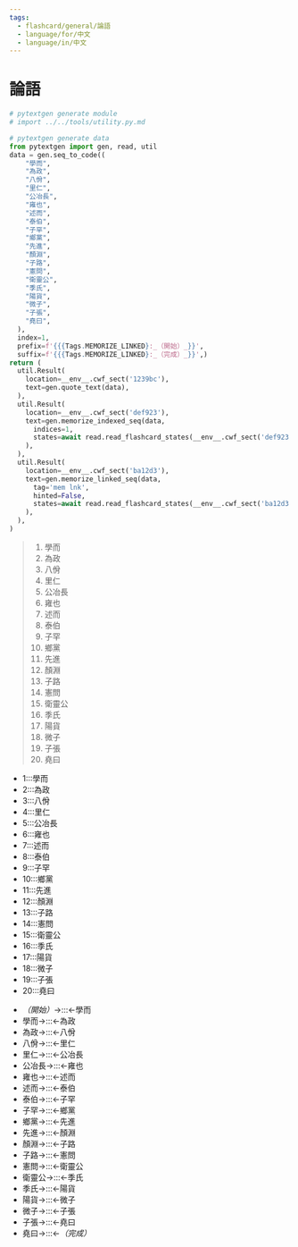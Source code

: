 ```yaml
---
tags:
  - flashcard/general/論語
  - language/for/中文
  - language/in/中文
---
```


# 論語

```Python
# pytextgen generate module
# import ../../tools/utility.py.md
```

```Python
# pytextgen generate data
from pytextgen import gen, read, util
data = gen.seq_to_code((
    "學而",
    "為政",
    "八佾",
    "里仁",
    "公冶長",
    "雍也",
    "述而",
    "泰伯",
    "子罕",
    "鄉黨",
    "先進",
    "顏淵",
    "子路",
    "憲問",
    "衛靈公",
    "季氏",
    "陽貨",
    "微子",
    "子張",
    "堯曰",
  ),
  index=1,
  prefix=f'{{{Tags.MEMORIZE_LINKED}:_（開始）_}}',
  suffix=f'{{{Tags.MEMORIZE_LINKED}:_（完成）_}}',)
return (
  util.Result(
    location=__env__.cwf_sect('1239bc'),
    text=gen.quote_text(data),
  ),
  util.Result(
    location=__env__.cwf_sect('def923'),
    text=gen.memorize_indexed_seq(data,
      indices=1,
      states=await read.read_flashcard_states(__env__.cwf_sect('def923')),
    ),
  ),
  util.Result(
    location=__env__.cwf_sect('ba12d3'),
    text=gen.memorize_linked_seq(data,
      tag='mem lnk',
      hinted=False,
      states=await read.read_flashcard_states(__env__.cwf_sect('ba12d3')),
    ),
  ),
)
```

<!--pytextgen generate section="1239bc"--><!-- The following content is generated at 2023-02-28T01:10:10.078654+08:00. Any edits will be overridden! -->

> 1. 學而
> 2. 為政
> 3. 八佾
> 4. 里仁
> 5. 公冶長
> 6. 雍也
> 7. 述而
> 8. 泰伯
> 9. 子罕
> 10. 鄉黨
> 11. 先進
> 12. 顏淵
> 13. 子路
> 14. 憲問
> 15. 衛靈公
> 16. 季氏
> 17. 陽貨
> 18. 微子
> 19. 子張
> 20. 堯曰

<!--/pytextgen-->

<!--pytextgen generate section="def923"--><!-- The following content is generated at 2024-01-04T20:17:52.933707+08:00. Any edits will be overridden! -->

- 1:::學而 <!--SR:!2025-03-23,548,310!2027-08-04,1250,350-->
- 2:::為政 <!--SR:!2026-08-03,890,330!2027-07-30,1246,350-->
- 3:::八佾 <!--SR:!2024-08-03,316,250!2024-08-15,374,290-->
- 4:::里仁 <!--SR:!2025-02-16,520,310!2027-04-03,1068,330-->
- 5:::公冶長 <!--SR:!2025-09-01,639,317!2024-10-14,338,257-->
- 6:::雍也 <!--SR:!2024-07-18,324,278!2024-11-30,435,298-->
- 7:::述而 <!--SR:!2024-11-05,214,230!2025-01-31,455,298-->
- 8:::泰伯 <!--SR:!2026-05-17,752,277!2027-01-06,1010,337-->
- 9:::子罕 <!--SR:!2024-09-07,141,218!2026-05-17,713,258-->
- 10:::鄉黨 <!--SR:!2024-06-28,311,277!2026-01-04,779,337-->
- 11:::先進 <!--SR:!2024-12-26,379,257!2025-06-06,381,277-->
- 12:::顏淵 <!--SR:!2027-05-06,1098,337!2026-11-04,1011,337-->
- 13:::子路 <!--SR:!2024-07-29,318,250!2026-08-13,885,290-->
- 14:::憲問 <!--SR:!2024-12-04,425,298!2026-04-01,774,278-->
- 15:::衛靈公 <!--SR:!2024-07-23,208,278!2025-08-04,640,318-->
- 16:::季氏 <!--SR:!2024-07-14,25,150!2024-08-27,115,178-->
- 17:::陽貨 <!--SR:!2024-08-02,167,198!2024-09-17,136,258-->
- 18:::微子 <!--SR:!2024-07-14,61,150!2025-04-18,300,237-->
- 19:::子張 <!--SR:!2024-10-21,142,210!2025-08-02,501,270-->
- 20:::堯曰 <!--SR:!2024-12-26,447,297!2026-03-04,831,337-->

<!--/pytextgen-->

<!--pytextgen generate section="ba12d3"--><!-- The following content is generated at 2024-01-04T20:17:52.910705+08:00. Any edits will be overridden! -->

- _（開始）_→:::←學而 <!--SR:!2025-04-03,566,330!2027-06-13,1209,350-->
- 學而→:::←為政 <!--SR:!2026-05-06,721,290!2024-06-30,132,310-->
- 為政→:::←八佾 <!--SR:!2025-06-18,542,270!2024-08-16,151,230-->
- 八佾→:::←里仁 <!--SR:!2024-10-05,386,297!2024-07-11,251,257-->
- 里仁→:::←公冶長 <!--SR:!2026-05-27,755,278!2025-01-21,445,318-->
- 公冶長→:::←雍也 <!--SR:!2024-07-19,325,277!2024-10-13,144,257-->
- 雍也→:::←述而 <!--SR:!2024-11-09,172,237!2024-07-06,70,170-->
- 述而→:::←泰伯 <!--SR:!2024-10-09,420,297!2026-05-22,752,277-->
- 泰伯→:::←子罕 <!--SR:!2025-02-23,443,258!2024-08-11,75,218-->
- 子罕→:::←鄉黨 <!--SR:!2024-06-27,20,137!2024-07-06,15,130-->
- 鄉黨→:::←先進 <!--SR:!2025-02-24,479,298!2024-07-07,110,258-->
- 先進→:::←顏淵 <!--SR:!2025-10-06,697,318!2024-08-14,185,238-->
- 顏淵→:::←子路 <!--SR:!2026-10-31,858,277!2024-07-06,312,297-->
- 子路→:::←憲問 <!--SR:!2025-02-17,355,258!2024-07-25,182,238-->
- 憲問→:::←衛靈公 <!--SR:!2025-09-18,542,277!2025-01-22,352,237-->
- 衛靈公→:::←季氏 <!--SR:!2025-01-14,417,258!2024-11-17,311,218-->
- 季氏→:::←陽貨 <!--SR:!2025-08-31,534,257!2025-06-09,498,257-->
- 陽貨→:::←微子 <!--SR:!2025-03-04,448,258!2024-10-04,157,218-->
- 微子→:::←子張 <!--SR:!2024-09-09,135,257!2025-02-05,314,297-->
- 子張→:::←堯曰 <!--SR:!2024-08-08,47,190!2024-08-21,292,250-->
- 堯曰→:::←_（完成）_ <!--SR:!2027-04-08,1072,330!2024-11-20,163,270-->

<!--/pytextgen-->
